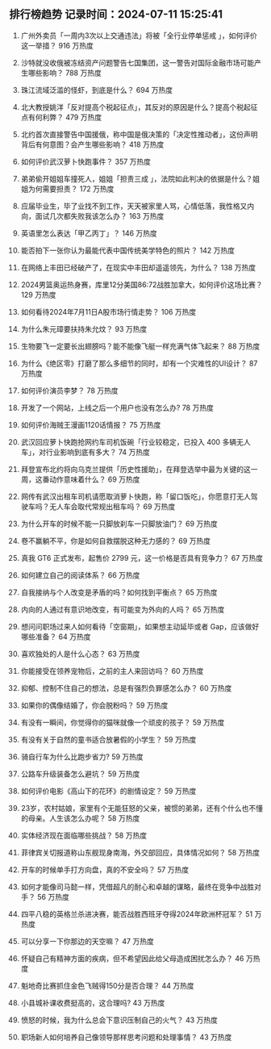 
## 排行榜趋势 记录时间：2024-07-11 15:25:41
  
  1. 广州外卖员「一周内3次以上交通违法」将被「全行业停单惩戒 」，如何评价这一举措？ 916 万热度
    
  2. 沙特就没收俄被冻结资产问题警告七国集团，这一警告对国际金融市场可能产生哪些影响？ 788 万热度
    
  3. 珠江流域泛滥的怪虾，到底是什么？ 694 万热度
    
  4. 北大教授姚洋「反对提高个税起征点」，其反对的原因是什么？提高个税起征点有何利弊？ 479 万热度
    
  5. 北约首次直接警告中国援俄，称中国是俄决策的「决定性推动者」，这份声明背后有何意图？会产生哪些影响？ 418 万热度
    
  6. 如何评价武汉萝卜快跑事件？ 357 万热度
    
  7. 弟弟偷开姐姐车撞死人，姐姐「担责三成 」，法院如此判决的依据是什么？姐姐为何需要担责？ 172 万热度
    
  8. 应届毕业生，毕了业找不到工作，天天被家里人骂，心情低落，我性格又内向，面试几次都失败我该怎么办？ 163 万热度
    
  9. 英语里怎么表达「甲乙丙丁」？ 146 万热度
    
  10. 能否拍下一张你认为最能代表中国传统美学特色的照片？ 142 万热度
    
  11. 在网络上丰田已经破产了，在现实中丰田却遥遥领先，为什么？ 138 万热度
    
  12. 2024男篮奥运热身赛，库里12分美国86:72战胜加拿大，如何评价这场比赛？ 129 万热度
    
  13. 如何看待2024年7月11日A股市场行情走势？ 106 万热度
    
  14. 为什么朱元璋要扶持朱允炆？ 93 万热度
    
  15. 生物要飞一定要长出翅膀吗？能不能像飞艇一样充满气体飞起来？ 88 万热度
    
  16. 为什么《绝区零》打磨了那么多细节的同时，却有一个灾难性的UI设计？ 87 万热度
    
  17. 如何评价演员李梦？ 78 万热度
    
  18. 开发了一个网站，上线之后一个用户也没有怎么办? 78 万热度
    
  19. 如何评价海贼王漫画1120话情报？ 75 万热度
    
  20. 武汉回应萝卜快跑抢网约车司机饭碗「行业较稳定，已投入 400 多辆无人车」，对行业影响到底有多大？ 74 万热度
    
  21. 拜登宣布北约将向乌克兰提供「历史性援助」，在拜登选举中最为关键的这一周，这番动作意味着什么？ 69 万热度
    
  22. 网传有武汉出租车司机请愿取消萝卜快跑，称「留口饭吃」，你愿意打无人驾驶车吗？无人车会取代常规出租车吗？ 69 万热度
    
  23. 为什么开车的时候不能一只脚放刹车一只脚放油门？ 69 万热度
    
  24. 卷不赢躺不平，你是如何自救摆脱这种无力感的？ 69 万热度
    
  25. 真我 GT6 正式发布，起售价 2799 元，这一价格是否具有竞争力？ 67 万热度
    
  26. 如何建立自己的阅读体系？ 66 万热度
    
  27. 自我接纳与个人改变是矛盾的吗？如何找到平衡点？ 65 万热度
    
  28. 内向的人通过有意识地改变，有可能变为外向的人吗？ 65 万热度
    
  29. 想问问职场过来人如何看待「空窗期」，如果想主动延毕或者 Gap，应该做好哪些准备？ 64 万热度
    
  30. 喜欢独处的人是什么心态？ 63 万热度
    
  31. 你能接受在领养宠物后，之前的主人来回访吗？ 60 万热度
    
  32. 抑郁、控制不住自己的想法，总是有强烈负罪感怎么办？ 60 万热度
    
  33. 如果你的偶像结婚了，你会脱粉吗？ 59 万热度
    
  34. 有没有一瞬间，你觉得你的猫咪就像一个顽皮的孩子？ 59 万热度
    
  35. 有没有关于自然的童书适合放暑假的小学生？ 59 万热度
    
  36. 骑自行车为什么比跑步省力? 59 万热度
    
  37. 公路车升级装备怎么避坑？ 59 万热度
    
  38. 如何评价电影《高山下的花环》的剧情设定？ 59 万热度
    
  39. 23岁，农村姑娘，家里有个无能狂怒的父亲，被惯的弟弟，还有个什么也不懂的母亲。人生该怎么办呢？ 58 万热度
    
  40. 实体经济现在面临哪些挑战？ 58 万热度
    
  41. 菲律宾关切报道称山东舰现身南海，外交部回应，具体情况如何？ 58 万热度
    
  42. 开车的时候单手打方向盘，真的不安全吗？ 57 万热度
    
  43. 如何才能像司马懿一样，凭借超凡的耐心和卓越的谋略，最终在竞争中战胜对手？ 56 万热度
    
  44. 四平八稳的英格兰杀进决赛，能否战胜西班牙夺得2024年欧洲杯冠军？ 51 万热度
    
  45. 可以分享一下你那边的天空嘛？ 47 万热度
    
  46. 怀疑自己有精神方面的疾病，但不希望因此给父母造成困扰怎么办？ 46 万热度
    
  47. 魁地奇比赛抓住金色飞贼得150分是否合理？ 44 万热度
    
  48. 小县城补课收费挺高的，这合理吗? 43 万热度
    
  49. 愤怒的时候，我为什么总会下意识压制自己的火气？ 43 万热度
    
  50. 职场新人如何培养自己像领导那样思考问题和处理事情？ 43 万热度
    
